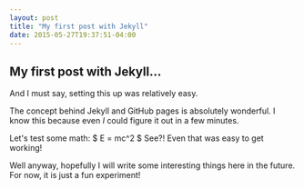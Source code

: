 ```yaml
---
layout: post
title: "My first post with Jekyll"
date: 2015-05-27T19:37:51-04:00
---
```


## My first post with Jekyll...

And I must say, setting this up was relatively easy. 

The concept behind Jekyll and GitHub pages is absolutely wonderful. I know this because even *I* could figure it out in a few minutes. 

Let's test some math: $ E = mc^2 $ See?! Even that was easy to get working!

Well anyway, hopefully I will write some interesting things here in the future. For now, it is just a fun experiment!

<script type="text/x-mathjax-config"> MathJax.Hub.Config({tex2jax: {inlineMath: [['$','$'],['\[','\]']], processEscapes: true}}); </script> 
<script type="text/javascript" src="http://cdn.mathjax.org/mathjax/latest/MathJax.js?config=TeX-AMS-MML_HTMLorMML"> </script>

